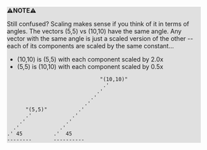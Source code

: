 <div style="margin:2em; background-color: #e0e0e0;">

<strong>⚠️NOTE️️️⚠️</strong>

Still confused? Scaling makes sense if you think of it in terms of angles. The vectors (5,5) vs (10,10) have the same angle. Any vector with the same angle is just a scaled version of the other -- each of its components are scaled by the same constant...

* (10,10) is (5,5) with each component scaled by 2.0x
* (5,5) is (10,10) with each component scaled by 0.5x

```{svgbob}
                              "(10,10)"
                               .'
                             .'
                           .'
                         .'
      "(5,5)"          .'
      .'             .' 
    .'             .'   
  .'             .'    
.' 45          .'  45  
--------       ----------
```
</div>

